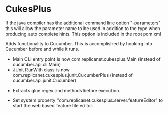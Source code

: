 CukesPlus
=========

If the java compiler has the additional command line option "-parameters" this will allow the parameter name to be used in addition to the type when producing auto complete hints.
This option is included in the root pom.xml

Adds functionality to Cucumber. This is accomplished by hooking into Cucumber before and while it runs.

- Main CLI entry point is now com.replicanet.cukesplus.Main (instead of cucumber.api.cli.Main)
- JUnit RunWith class is now com.replicanet.cukesplus.junit.CucumberPlus (instead of cucumber.api.junit.Cucumber)

* Extracts glue regex and methods before execution.

* Set system property "com.replicanet.cukesplus.server.featureEditor" to start the web based feature file editor.
